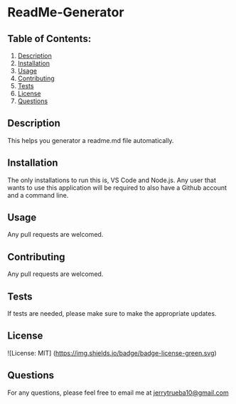 # ReadMe-Generator

## Table of Contents:
1. [Description](#description)
2. [Installation](#installation)
3. [Usage](#usage)
4. [Contributing](#contributing)
5. [Tests](#tests)
6. [License](#license)
6. [Questions](#questions)

## Description
This helps you generator a readme.md file automatically.

## Installation
The only installations to run this is, VS Code and Node.js. Any user that wants to use this application will be required to also have a Github account and a command line.

## Usage
Any pull requests are welcomed. 

## Contributing
Any pull requests are welcomed. 

## Tests
If tests are needed, please make sure to make the appropriate updates.

## License
![License: MIT] (https://img.shields.io/badge/badge-license-green.svg)

## Questions
For any questions, please feel free to email me at jerrytrueba10@gmail.com
